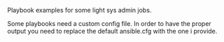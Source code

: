 
                             

Playbook examples for some light sys admin jobs. 

Some playbooks need a custom config file. In order to have the proper output you need to replace the default ansible.cfg with the one i provide.
